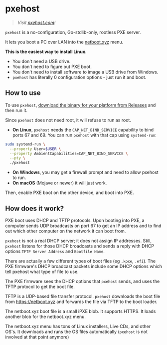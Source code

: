 # pxehost

> _Visit [pxehost.com](https://pxehost.com)!_

`pxehost` is a no-configuration, Go-stdlib-only, rootless PXE server.

It lets you boot a PC over LAN into the [netboot.xyz](https://github.com/netbootxyz/netboot.xyz)
menu.

**This is the easiest way to install Linux.**

- You don't need a USB drive.
- You don't need to figure out PXE boot.
- You don't need to install software to image a USB drive from Windows.
- `pxehost` has literally 0 configuration options - just run it and boot.

## How to use

To use `pxehost`, [download the binary for your platform from Releases](https://github.com/pxehost/pxehost/releases/tag/v0.1.0)
and then run it.

Since `pxehost` does not need root, it will refuse to run as root.

- **On Linux**, `pxehost` needs the `CAP_NET_BIND_SERVICE` capability to bind
ports 67 and 69. You can run `pxehost` with that cap using `systemd-run`:
```bash
sudo systemd-run \
  --property User=$USER \
  --property AmbientCapabilities=CAP_NET_BIND_SERVICE \
  --pty \
  ./pxehost
```
- **On Windows**, you may get a firewall prompt and need to allow pxehost to run.
- **On macOS** (Mojave or newer) it will just work.

Then, enable PXE boot on the other device, and boot into PXE.

## How does it work?

PXE boot uses DHCP and TFTP protocols. Upon booting into PXE, a
computer sends UDP broadcasts on port 67 to get an IP address and
to find out which other computer on the network it can boot from.

`pxehost` is not a real DHCP server; it does not assign IP addresses.
Still, `pxehost` listens for those DHCP broadcasts and
sends a reply with DHCP options `TFTP Server Address` and `Bootfile Name`.

There are actually a few different types of boot files (eg `.kpxe`,
`.efi`). The PXE firmware's DHCP broadcast packets include some
DHCP options which tell pxehost what type of file to use.

The PXE firmware sees the DHCP options that `pxehost` sends, and uses
the TFTP protocol to get the boot file.

TFTP is a UDP-based file transfer protocol. `pxehost` downloads the
boot file from https://netboot.xyz and forwards the file via TFTP to
the boot loader.

The netboot.xyz boot file is a small iPXE blob. It supports HTTPS.
It loads another blob for the netboot.xyz menu.

The netboot.xyz menu has tons of Linux installers, Live CDs, and other
OS's. It downloads and runs the OS files automatically (`pxehost` is not
involved at that point anymore)
